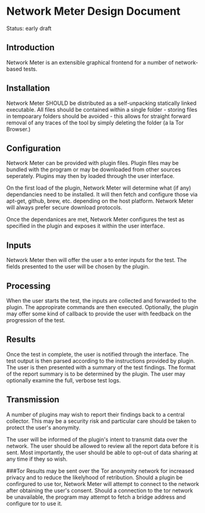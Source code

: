 Network Meter Design Document
========================
Status: early draft

Introduction
------------
Network Meter is an extensible graphical frontend for a number of network-based
tests.

Installation
------------
Network Meter SHOULD be distributed as a self-unpacking statically linked executable.
All files should be contained within a single folder - storing files in tempoarary
folders should be avoided - this allows for straight forward removal of any traces
of the tool by simply deleting the folder (a la Tor Browser.)

Configuration
-----------
Network Meter can be provided with plugin files. Plugin files may be bundled with 
the program or may be downloaded from other sources seperately. Plugins may 
then by loaded through the user interface.

On the first load of the plugin, Network Meter will determine what (if any) dependancies
need to be installed. It will then fetch and configure those via apt-get, github,
brew, etc. depending on the host platform. Network Meter will always prefer secure
download protocols.

Once the dependanices are met, Network Meter configures the test as specified in the
plugin and exposes it within the user interface. 

Inputs
------
Network Meter then will offer the user a to enter inputs for the test. The fields
presented to the user will be chosen by the plugin.

Processing
----------
When the user starts the test, the inputs are collected and forwarded to
the plugin. The appropirate commands are then executed. Optionally, the 
plugin may offer some kind of callback to provide the user with feedback
on the progression of the test.

Results
-------
Once the test in complete, the user is notified through the interface.
The test output is then parsed according to the instructions provided by plugin.
The user is then presented with a summary of the test findings. The format of the
report summary is to be determined by the plugin. The user may optionally examine
the full, verbose test logs.

Transmission
------------
A number of plugins may wish to report their findings back to a central
collector. This may be a security risk and particular care should be taken to
protect the user's anonymity.

The user will be informed of the plugin's intent to transmit data over the 
network. The user should be allowed to review all the report data before
it is sent. Most importantly, the user should be able to opt-out of data sharing
at any time if they so wish.

###Tor
Results may be sent over the Tor anonymity network for increased privacy and to 
reduce the likelyhood of retribution. Should a plugin be confirgured to use tor,
Network Meter will attempt to connect to the network after obtaining the user's consent.
Should a connection to the tor network be unavailable, the program may attempt
to fetch a bridge address and configure tor to use it.

